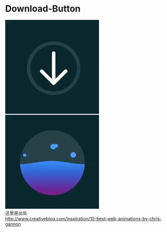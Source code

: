 # Download-Button
![image](https://raw.githubusercontent.com/MagicBlind/Download-Button/master/sample1.gif )
![image](https://raw.githubusercontent.com/MagicBlind/Download-Button/master/sample2.gif )
</br>
这里是出处</br>
http://www.creativebloq.com/inspiration/10-best-web-animations-by-chris-gannon
